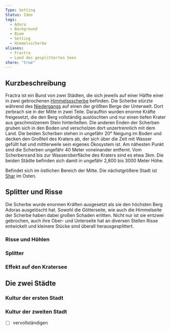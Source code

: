 ```yaml
---
Type: Setting
Status: Idee
tags:
  - Adora
  - Background
  - Biom
  - Setting
  - Himmelsscherbe
aliases:
  - Fractra
  - Land des gesplitterten Sees
share: "true"
---
```

## Kurzbeschreibung

Fractra ist ein Bund von zwei Städten, die sich jeweils auf einer Hälfte einer in zwei gebrochenen [Himmelssscherbe](../../Der%20Himmel/Himmelsscherben.md) befinden. Die Scherbe stürzte während des [Niedergangs](../../../Geschichte%20von%20Adora/Der%20Niedergang.md) auf einen der größten Berge der Unterwelt. Dort zerbrach sie in der Mitte in zwei Teile. Daraufhin wurden enorme Kräfte freigesetzt, die den Berg vollständig auslöschten und nur einen tiefen Krater aus geschmolzenem Stein hinterließen. Die anderen Enden der Scherben gruben sich in den Boden und verscholzen dort unzertrennlich mit dem Land. Die beiden Scherben stehen in ungefähr 20° Neigung im Boden und decken den Großteil des Kraters ab, der sich über die Zeit mit Wasser gefüllt hat und mittlerweile sein eigenes Ökosystem ist. Am nähesten Punkt sind die Scherben ungefähr 40 Meter voneinander entfernt. Vom Scherbenrand bis zur Wasseroberfläche des Kraters sind es etwa 3km. Die beiden Städte befinden sich damit in  ungefähr 2,800 bis 3000 Meter Höhe. 

Befindet sich im östlichen Bereich der Mitte. Die nächstgrößere Stadt ist [Shar](./Shar.md) im Osten. 


## Splitter und Risse

Die Scherbe wurde enormen Kräften ausgesetzt als sie den höchsten Berg Adoras ausgelöscht hat. Sowohl die Götterseite, wie auch die Himmelseite der Scherbe haben dabei großen Schaden erlitten. Nicht nur ist sie entzwei gebrochen, auch ihre Ober- und Unterseite hat an diversen Stellen Risse entwickelt und kleinere Stücke sind überall herausgesplittert. 

### Risse und Höhlen


### Splitter 



### Effekt auf den Kratersee



## Die zwei Städte




### Kultur der ersten Stadt



### Kultur der zweiten Stadt



- [ ] vervollständigen